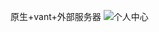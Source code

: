 原生+vant+外部服务器
![个人中心](https://github.com/lanaiscoding/kuaiwencollege_miniProgram/blob/main/demo_gifs/%E4%B8%AA%E4%BA%BA%E4%B8%AD%E5%BF%83.gif)
